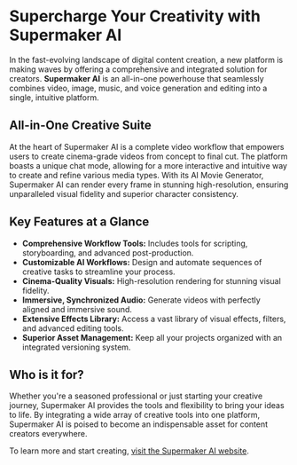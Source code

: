 <h1>Supercharge Your Creativity with Supermaker AI</h1>

<p>In the fast-evolving landscape of digital content creation, a new platform is making waves by offering a comprehensive and integrated solution for creators. <strong>Supermaker AI</strong> is an all-in-one powerhouse that seamlessly combines video, image, music, and voice generation and editing into a single, intuitive platform.</p>

<h2>All-in-One Creative Suite</h2>
<p>At the heart of Supermaker AI is a complete video workflow that empowers users to create cinema-grade videos from concept to final cut. The platform boasts a unique chat mode, allowing for a more interactive and intuitive way to create and refine various media types. With its AI Movie Generator, Supermaker AI can render every frame in stunning high-resolution, ensuring unparalleled visual fidelity and superior character consistency.</p>

<h2>Key Features at a Glance</h2>
<ul>
    <li><strong>Comprehensive Workflow Tools:</strong> Includes tools for scripting, storyboarding, and advanced post-production.</li>
    <li><strong>Customizable AI Workflows:</strong> Design and automate sequences of creative tasks to streamline your process.</li>
    <li><strong>Cinema-Quality Visuals:</strong> High-resolution rendering for stunning visual fidelity.</li>
    <li><strong>Immersive, Synchronized Audio:</strong> Generate videos with perfectly aligned and immersive sound.</li>
    <li><strong>Extensive Effects Library:</strong> Access a vast library of visual effects, filters, and advanced editing tools.</li>
    <li><strong>Superior Asset Management:</strong> Keep all your projects organized with an integrated versioning system.</li>
</ul>

<h2>Who is it for?</h2>
<p>Whether you're a seasoned professional or just starting your creative journey, Supermaker AI provides the tools and flexibility to bring your ideas to life. By integrating a wide array of creative tools into one platform, Supermaker AI is poised to become an indispensable asset for content creators everywhere.</p>

<p>
    To learn more and start creating, <a href="[https://supermaker.ai/](https://supermaker.ai/)">visit the Supermaker AI website</a>.
</p>
